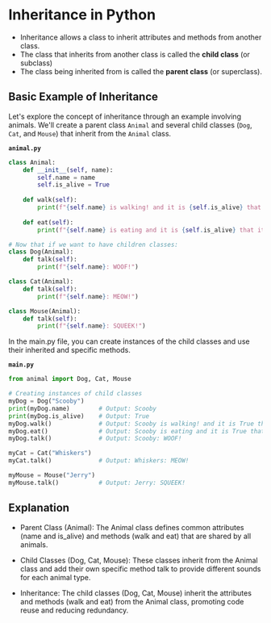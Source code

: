 # Inheritance in Python

- Inheritance allows a class to inherit attributes and methods from another class. 
- The class that inherits from another class is called the **child class** (or subclass)
- The class being inherited from is called the **parent class** (or superclass). 

## Basic Example of Inheritance

Let's explore the concept of inheritance through an example involving animals. We'll create a parent class `Animal` and several child classes (`Dog`, `Cat`, and `Mouse`) that inherit from the `Animal` class.

**`animal.py`**

```python
class Animal:
    def __init__(self, name):
        self.name = name
        self.is_alive = True
    
    def walk(self):
        print(f"{self.name} is walking! and it is {self.is_alive} that it is alive")
    
    def eat(self):
        print(f"{self.name} is eating and it is {self.is_alive} that it is alive")

# Now that if we want to have children classes:
class Dog(Animal):
    def talk(self):
        print(f"{self.name}: WOOF!")

class Cat(Animal):
    def talk(self):
        print(f"{self.name}: MEOW!")

class Mouse(Animal):
    def talk(self):
        print(f"{self.name}: SQUEEK!")
```

In the main.py file, you can create instances of the child classes and use their inherited and specific methods.

**`main.py`**

```python
from animal import Dog, Cat, Mouse

# Creating instances of child classes
myDog = Dog("Scooby")
print(myDog.name)        # Output: Scooby
print(myDog.is_alive)    # Output: True
myDog.walk()             # Output: Scooby is walking! and it is True that it is alive
myDog.eat()              # Output: Scooby is eating and it is True that it is alive
myDog.talk()             # Output: Scooby: WOOF!

myCat = Cat("Whiskers")
myCat.talk()             # Output: Whiskers: MEOW!

myMouse = Mouse("Jerry")
myMouse.talk()           # Output: Jerry: SQUEEK!
```

## Explanation 
- Parent Class (Animal): The Animal class defines common attributes (name and is_alive) and methods (walk and eat) that are shared by all animals.

- Child Classes (Dog, Cat, Mouse): These classes inherit from the Animal class and add their own specific method talk to provide different sounds for each animal type.

- Inheritance: The child classes (Dog, Cat, Mouse) inherit the attributes and methods (walk and eat) from the Animal class, promoting code reuse and reducing redundancy.

